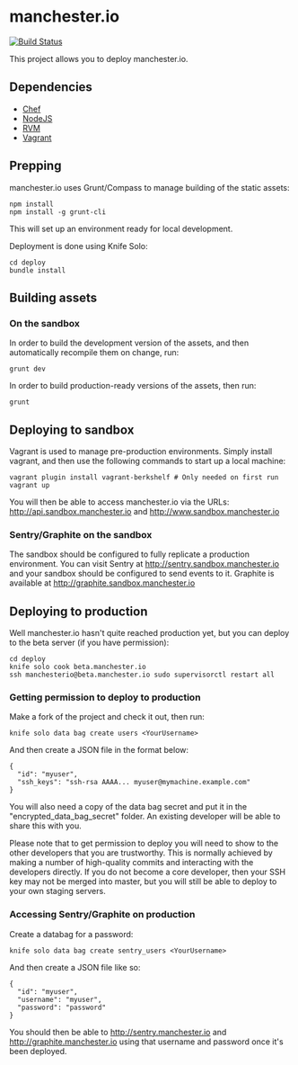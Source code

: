 manchester.io
=============

[![Build Status](https://travis-ci.org/ManchesterIO/manchester.io.svg?branch=master)](https://travis-ci.org/ManchesterIO/manchester.io)

This project allows you to deploy manchester.io.

Dependencies
------------

* [Chef](https://downloads.chef.io/chef-dk/)
* [NodeJS](http://nodejs.org/)
* [RVM](https://rvm.io/)
* [Vagrant](http://vagrantup.com/)

Prepping
--------

manchester.io uses Grunt/Compass to manage building of the static assets:

    npm install
    npm install -g grunt-cli

This will set up an environment ready for local development.

Deployment is done using Knife Solo:

    cd deploy
    bundle install

Building assets
---------------

### On the sandbox ###

In order to build the development version of the assets, and then automatically recompile them on change, run:

    grunt dev

In order to build production-ready versions of the assets, then run:

    grunt

Deploying to sandbox
--------------------

Vagrant is used to manage pre-production environments. Simply install vagrant, and then use the following commands
to start up a local machine:

    vagrant plugin install vagrant-berkshelf # Only needed on first run
    vagrant up

You will then be able to access manchester.io via the URLs: http://api.sandbox.manchester.io and http://www.sandbox.manchester.io

### Sentry/Graphite on the sandbox ###

The sandbox should be configured to fully replicate a production environment. You can visit Sentry at
http://sentry.sandbox.manchester.io and your sandbox should be configured to send events to it. Graphite is available at
http://graphite.sandbox.manchester.io

Deploying to production
-----------------------

Well manchester.io hasn't quite reached production yet, but you can deploy to the beta server (if you have permission):

    cd deploy
    knife solo cook beta.manchester.io
    ssh manchesterio@beta.manchester.io sudo supervisorctl restart all

### Getting permission to deploy to production ###

Make a fork of the project and check it out, then run:

    knife solo data bag create users <YourUsername>

And then create a JSON file in the format below:

    {
      "id": "myuser",
      "ssh_keys": "ssh-rsa AAAA... myuser@mymachine.example.com"
    }

You will also need a copy of the data bag secret and put it in the "encrypted_data_bag_secret" folder. An existing
developer will be able to share this with you.

Please note that to get permission to deploy you will need to show to the other developers that you are trustworthy.
This is normally achieved by making a number of high-quality commits and interacting with the developers directly. If
you do not become a core developer, then your SSH key may not be merged into master, but you will still be able to
deploy to your own staging servers.

### Accessing Sentry/Graphite on production ###

Create a databag for a password:

    knife solo data bag create sentry_users <YourUsername>

And then create a JSON file like so:

    {
      "id": "myuser",
      "username": "myuser",
      "password": "password"
    }

You should then be able to http://sentry.manchester.io and http://graphite.manchester.io using that username and
password once it's been deployed.
